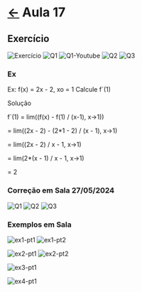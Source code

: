 # [&larr;](../index.md) Aula 17

## Exercício

![Exercício](../Images/86.jpeg)
![Q1](../Images/87.png)
![Q1-Youtube](../Images/90.png)
![Q2](../Images/88.png)
![Q3](../Images/89.png)

### Ex

Ex: f(x) = 2x - 2, xo = 1
Calcule f`(1)

Solução

f`(1) = lim((f(x) - f(1) / (x-1), x->1))

= lim((2x - 2) - (2*1 - 2) / (x - 1), x->1)

= lim((2x - 2) / x - 1, x->1)

= lim(2*(x - 1) / x - 1, x->1)

= 2

### Correção em Sala 27/05/2024

![Q1](../Images/91.jpeg)
![Q2](../Images/94.jpeg)
![Q3](../Images/95.jpeg)

### Exemplos em Sala

![ex1-pt1](../Images/92.jpeg)
![ex1-pt2](../Images/93.jpeg)

![ex2-pt1](../Images/96.jpeg)
![ex2-pt2](../Images/97.jpeg)

![ex3-pt1](../Images/98.jpeg)

![ex4-pt1](../Images/99.jpeg)
